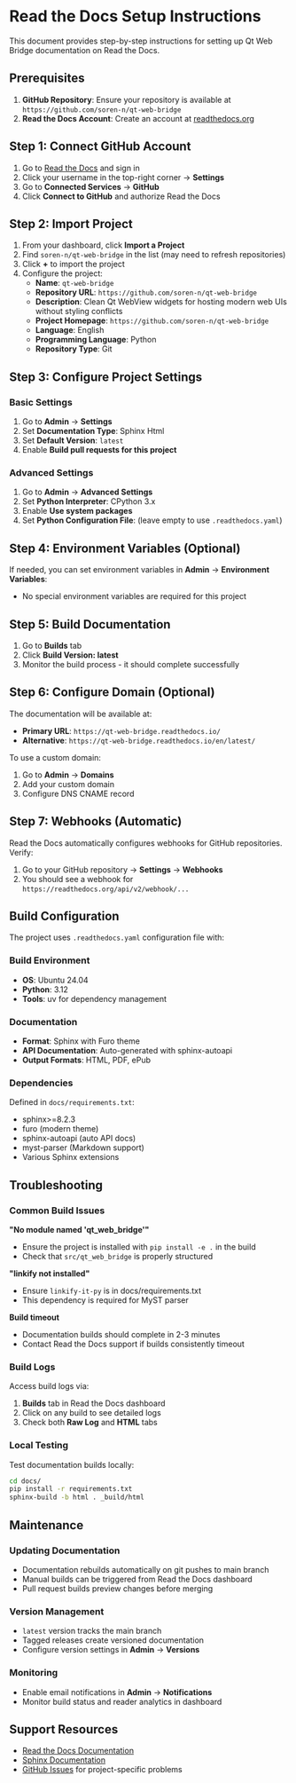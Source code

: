 # Read the Docs Setup Instructions

This document provides step-by-step instructions for setting up Qt Web Bridge documentation on Read the Docs.

## Prerequisites

1. **GitHub Repository**: Ensure your repository is available at `https://github.com/soren-n/qt-web-bridge`
2. **Read the Docs Account**: Create an account at [readthedocs.org](https://readthedocs.org)

## Step 1: Connect GitHub Account

1. Go to [Read the Docs](https://readthedocs.org/) and sign in
2. Click your username in the top-right corner → **Settings**
3. Go to **Connected Services** → **GitHub**
4. Click **Connect to GitHub** and authorize Read the Docs

## Step 2: Import Project

1. From your dashboard, click **Import a Project**
2. Find `soren-n/qt-web-bridge` in the list (may need to refresh repositories)
3. Click **+** to import the project
4. Configure the project:
   - **Name**: `qt-web-bridge`
   - **Repository URL**: `https://github.com/soren-n/qt-web-bridge`
   - **Description**: Clean Qt WebView widgets for hosting modern web UIs without styling conflicts
   - **Project Homepage**: `https://github.com/soren-n/qt-web-bridge`
   - **Language**: English
   - **Programming Language**: Python
   - **Repository Type**: Git

## Step 3: Configure Project Settings

### Basic Settings
1. Go to **Admin** → **Settings**
2. Set **Documentation Type**: Sphinx Html
3. Set **Default Version**: `latest`
4. Enable **Build pull requests for this project**

### Advanced Settings  
1. Go to **Admin** → **Advanced Settings**
2. Set **Python Interpreter**: CPython 3.x
3. Enable **Use system packages**
4. Set **Python Configuration File**: (leave empty to use `.readthedocs.yaml`)

## Step 4: Environment Variables (Optional)

If needed, you can set environment variables in **Admin** → **Environment Variables**:
- No special environment variables are required for this project

## Step 5: Build Documentation

1. Go to **Builds** tab
2. Click **Build Version: latest**
3. Monitor the build process - it should complete successfully

## Step 6: Configure Domain (Optional)

The documentation will be available at:
- **Primary URL**: `https://qt-web-bridge.readthedocs.io/`
- **Alternative**: `https://qt-web-bridge.readthedocs.io/en/latest/`

To use a custom domain:
1. Go to **Admin** → **Domains**
2. Add your custom domain
3. Configure DNS CNAME record

## Step 7: Webhooks (Automatic)

Read the Docs automatically configures webhooks for GitHub repositories. Verify:
1. Go to your GitHub repository → **Settings** → **Webhooks**
2. You should see a webhook for `https://readthedocs.org/api/v2/webhook/...`

## Build Configuration

The project uses `.readthedocs.yaml` configuration file with:

### Build Environment
- **OS**: Ubuntu 24.04
- **Python**: 3.12
- **Tools**: uv for dependency management

### Documentation
- **Format**: Sphinx with Furo theme
- **API Documentation**: Auto-generated with sphinx-autoapi
- **Output Formats**: HTML, PDF, ePub

### Dependencies
Defined in `docs/requirements.txt`:
- sphinx>=8.2.3
- furo (modern theme)
- sphinx-autoapi (auto API docs)
- myst-parser (Markdown support)
- Various Sphinx extensions

## Troubleshooting

### Common Build Issues

**"No module named 'qt_web_bridge'"**
- Ensure the project is installed with `pip install -e .` in the build
- Check that `src/qt_web_bridge` is properly structured

**"linkify not installed"**
- Ensure `linkify-it-py` is in docs/requirements.txt
- This dependency is required for MyST parser

**Build timeout**
- Documentation builds should complete in 2-3 minutes
- Contact Read the Docs support if builds consistently timeout

### Build Logs
Access build logs via:
1. **Builds** tab in Read the Docs dashboard
2. Click on any build to see detailed logs
3. Check both **Raw Log** and **HTML** tabs

### Local Testing
Test documentation builds locally:
```bash
cd docs/
pip install -r requirements.txt
sphinx-build -b html . _build/html
```

## Maintenance

### Updating Documentation
- Documentation rebuilds automatically on git pushes to main branch
- Manual builds can be triggered from Read the Docs dashboard
- Pull request builds preview changes before merging

### Version Management
- `latest` version tracks the main branch
- Tagged releases create versioned documentation
- Configure version settings in **Admin** → **Versions**

### Monitoring
- Enable email notifications in **Admin** → **Notifications**
- Monitor build status and reader analytics in dashboard

## Support Resources

- [Read the Docs Documentation](https://docs.readthedocs.io/)
- [Sphinx Documentation](https://www.sphinx-doc.org/)
- [GitHub Issues](https://github.com/soren-n/qt-web-bridge/issues) for project-specific problems
